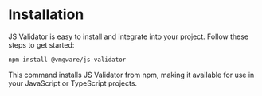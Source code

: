 # Installation

JS Validator is easy to install and integrate into your project. Follow these steps to get started:

```bash
npm install @vmgware/js-validator
```

This command installs JS Validator from npm, making it available for use in your JavaScript or TypeScript projects.
